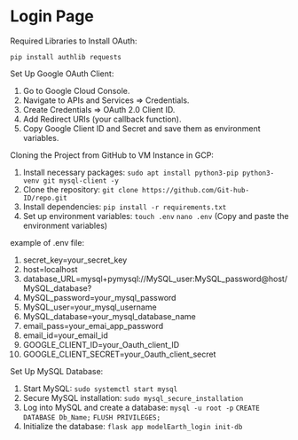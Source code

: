 # Login Page
Required Libraries to Install OAuth:

```pip install authlib requests```

Set Up Google OAuth Client:

 1. Go to Google Cloud Console.
 2. Navigate to APIs and Services ⇒ Credentials.
 3. Create Credentials ⇒ OAuth 2.0 Client ID.
 4. Add Redirect URIs (your callback function).
 5. Copy Google Client ID and Secret and save them as environment variables.

Cloning the Project from GitHub to VM Instance in GCP:

 1. Install necessary packages:
    ```sudo apt install python3-pip python3-venv git mysql-client -y```
 2. Clone the repository:
    ```git clone https://github.com/Git-hub-ID/repo.git```
 3. Install dependencies:
    ```pip install -r requirements.txt```
 4. Set up environment variables:
    ```touch .env```
    ```nano .env``` 
    (Copy and paste the environment variables)  

example of .env file:

1. secret_key=your_secret_key
2. host=localhost
3. database_URL=mysql+pymysql://MySQL_user:MySQL_password@host/MySQL_database?
4. MySQL_password=your_mysql_password
5. MySQL_user=your_mysql_username
6. MySQL_database=your_mysql_database_name
7. email_pass=your_emai_app_password
8. email_id=your_email_id
9. GOOGLE_CLIENT_ID=your_Oauth_client_ID
10. GOOGLE_CLIENT_SECRET=your_Oauth_client_secret
    
Set Up MySQL Database:

 1. Start MySQL:
    ```sudo systemctl start mysql```
 2. Secure MySQL installation:
    ```sudo mysql_secure_installation```
 3. Log into MySQL and create a database:
    ```mysql -u root -p```
    ```CREATE DATABASE Db_Name;```
    ```FLUSH PRIVILEGES;```
 4. Initialize the database:
    ```flask app modelEarth_login init-db```
